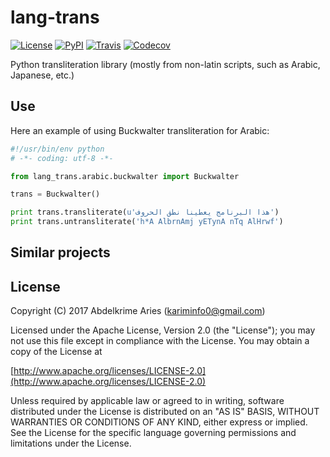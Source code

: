 # lang-trans

[![License](https://img.shields.io/badge/License-Apache_2-0BDA51.svg?style=plastic)](http://www.apache.org/licenses/LICENSE-2.0)
[![PyPI](https://img.shields.io/pypi/v/lang-trans.svg?style=plastic)](https://pypi.python.org/pypi/lang-trans)
[![Travis](https://img.shields.io/travis/kariminf/lang-trans.svg?style=plastic)](https://travis-ci.org/kariminf/lang-trans)
[![Codecov](https://img.shields.io/codecov/c/github/kariminf/lang-trans.svg?style=plastic)](https://codecov.io/gh/kariminf/lang-trans)

Python transliteration library (mostly from non-latin scripts, such as Arabic, Japanese, etc.)

## Use

Here an example of using Buckwalter transliteration for Arabic:
```python
#!/usr/bin/env python
# -*- coding: utf-8 -*-

from lang_trans.arabic.buckwalter import Buckwalter

trans = Buckwalter()

print trans.transliterate(u'هذا البرنامج يعطينا نطق الحروف')
print trans.untransliterate('h*A AlbrnAmj yETynA nTq AlHrwf')
```


## Similar projects


## License

Copyright (C) 2017 Abdelkrime Aries (kariminfo0@gmail.com)

Licensed under the Apache License, Version 2.0 (the "License");
you may not use this file except in compliance with the License.
You may obtain a copy of the License at

[http://www.apache.org/licenses/LICENSE-2.0](http://www.apache.org/licenses/LICENSE-2.0)

Unless required by applicable law or agreed to in writing, software
distributed under the License is distributed on an "AS IS" BASIS,
WITHOUT WARRANTIES OR CONDITIONS OF ANY KIND, either express or implied.
See the License for the specific language governing permissions and
limitations under the License.
